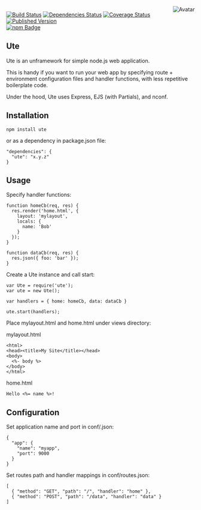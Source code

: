 <img align="right" src="https://raw.github.com/cliffano/ute/master/avatar.jpg" alt="Avatar"/>

[![Build Status](https://secure.travis-ci.org/cliffano/ute.png?branch=master)](http://travis-ci.org/cliffano/ute)
[![Dependencies Status](https://david-dm.org/cliffano/ute.png)](http://david-dm.org/cliffano/ute)
[![Coverage Status](https://coveralls.io/repos/cliffano/ute/badge.png?branch=master)](https://coveralls.io/r/cliffano/ute?branch=master)
[![Published Version](https://badge.fury.io/js/ute.png)](http://badge.fury.io/js/ute)
<br/>
[![npm Badge](https://nodei.co/npm/ute.png)](http://npmjs.org/package/ute)

Ute
---

Ute is an unframework for simple node.js web application.

This is handy if you want to run your web app by specifying route + environment configuration files and handler functions, with less repetitive boilerplate code.

Under the hood, Ute uses Express, EJS (with Partials), and nconf.

Installation
------------

    npm install ute

or as a dependency in package.json file:

    "dependencies": {
      "ute": "x.y.z"
    }

Usage
-----

Specify handler functions:

    function homeCb(req, res) {
      res.render('home.html', {
        layout: 'mylayout',
        locals: {
          name: 'Bob'
        }
      });
    }

    function dataCb(req, res) {
      res.json({ foo: 'bar' });
    }

Create a Ute instance and call start:

    var Ute = require('ute');
    var ute = new Ute();

    var handlers = { home: homeCb, data: dataCb }

    ute.start(handlers);

Place mylayout.html and home.html under views directory:

mylayout.html

    <html>
    <head><title>My Site</title></head>
    <body>
      <%- body %>
    </body>
    </html>

home.html

    Hello <%= name %>!

Configuration
-------------

Set application name and port in conf/<env>.json:

    {
      "app": {
        "name": "myapp",
        "port": 9000
      }
    }

Set routes path and handler mappings in conf/routes.json:

    [
      { "method": "GET", "path": "/", "handler": "home" },
      { "method": "POST", "path": "/data", "handler": "data" }
    ]